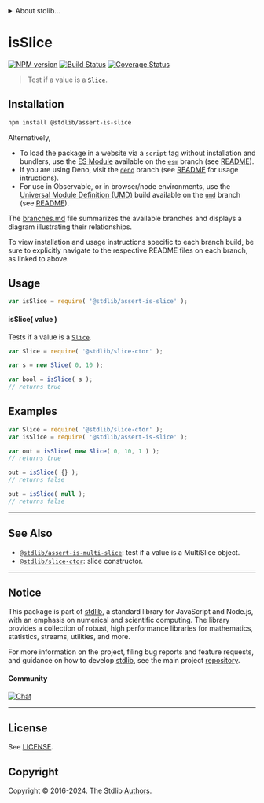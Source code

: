 <!--

@license Apache-2.0

Copyright (c) 2023 The Stdlib Authors.

Licensed under the Apache License, Version 2.0 (the "License");
you may not use this file except in compliance with the License.
You may obtain a copy of the License at

   http://www.apache.org/licenses/LICENSE-2.0

Unless required by applicable law or agreed to in writing, software
distributed under the License is distributed on an "AS IS" BASIS,
WITHOUT WARRANTIES OR CONDITIONS OF ANY KIND, either express or implied.
See the License for the specific language governing permissions and
limitations under the License.

-->


<details>
  <summary>
    About stdlib...
  </summary>
  <p>We believe in a future in which the web is a preferred environment for numerical computation. To help realize this future, we've built stdlib. stdlib is a standard library, with an emphasis on numerical and scientific computation, written in JavaScript (and C) for execution in browsers and in Node.js.</p>
  <p>The library is fully decomposable, being architected in such a way that you can swap out and mix and match APIs and functionality to cater to your exact preferences and use cases.</p>
  <p>When you use stdlib, you can be absolutely certain that you are using the most thorough, rigorous, well-written, studied, documented, tested, measured, and high-quality code out there.</p>
  <p>To join us in bringing numerical computing to the web, get started by checking us out on <a href="https://github.com/stdlib-js/stdlib">GitHub</a>, and please consider <a href="https://opencollective.com/stdlib">financially supporting stdlib</a>. We greatly appreciate your continued support!</p>
</details>

# isSlice

[![NPM version][npm-image]][npm-url] [![Build Status][test-image]][test-url] [![Coverage Status][coverage-image]][coverage-url] <!-- [![dependencies][dependencies-image]][dependencies-url] -->

> Test if a value is a [`Slice`][@stdlib/slice/ctor].

<section class="installation">

## Installation

```bash
npm install @stdlib/assert-is-slice
```

Alternatively,

-   To load the package in a website via a `script` tag without installation and bundlers, use the [ES Module][es-module] available on the [`esm`][esm-url] branch (see [README][esm-readme]).
-   If you are using Deno, visit the [`deno`][deno-url] branch (see [README][deno-readme] for usage intructions).
-   For use in Observable, or in browser/node environments, use the [Universal Module Definition (UMD)][umd] build available on the [`umd`][umd-url] branch (see [README][umd-readme]).

The [branches.md][branches-url] file summarizes the available branches and displays a diagram illustrating their relationships.

To view installation and usage instructions specific to each branch build, be sure to explicitly navigate to the respective README files on each branch, as linked to above.

</section>

<section class="usage">

## Usage

```javascript
var isSlice = require( '@stdlib/assert-is-slice' );
```

#### isSlice( value )

Tests if a value is a [`Slice`][@stdlib/slice/ctor].

```javascript
var Slice = require( '@stdlib/slice-ctor' );

var s = new Slice( 0, 10 );

var bool = isSlice( s );
// returns true
```

</section>

<!-- /.usage -->

<section class="examples">

## Examples

<!-- eslint no-undef: "error" -->

```javascript
var Slice = require( '@stdlib/slice-ctor' );
var isSlice = require( '@stdlib/assert-is-slice' );

var out = isSlice( new Slice( 0, 10, 1 ) );
// returns true

out = isSlice( {} );
// returns false

out = isSlice( null );
// returns false
```

</section>

<!-- /.examples -->

<!-- Section for related `stdlib` packages. Do not manually edit this section, as it is automatically populated. -->

<section class="related">

* * *

## See Also

-   <span class="package-name">[`@stdlib/assert-is-multi-slice`][@stdlib/assert/is-multi-slice]</span><span class="delimiter">: </span><span class="description">test if a value is a MultiSlice object.</span>
-   <span class="package-name">[`@stdlib/slice-ctor`][@stdlib/slice/ctor]</span><span class="delimiter">: </span><span class="description">slice constructor.</span>

</section>

<!-- /.related -->

<!-- Section for all links. Make sure to keep an empty line after the `section` element and another before the `/section` close. -->


<section class="main-repo" >

* * *

## Notice

This package is part of [stdlib][stdlib], a standard library for JavaScript and Node.js, with an emphasis on numerical and scientific computing. The library provides a collection of robust, high performance libraries for mathematics, statistics, streams, utilities, and more.

For more information on the project, filing bug reports and feature requests, and guidance on how to develop [stdlib][stdlib], see the main project [repository][stdlib].

#### Community

[![Chat][chat-image]][chat-url]

---

## License

See [LICENSE][stdlib-license].


## Copyright

Copyright &copy; 2016-2024. The Stdlib [Authors][stdlib-authors].

</section>

<!-- /.stdlib -->

<!-- Section for all links. Make sure to keep an empty line after the `section` element and another before the `/section` close. -->

<section class="links">

[npm-image]: http://img.shields.io/npm/v/@stdlib/assert-is-slice.svg
[npm-url]: https://npmjs.org/package/@stdlib/assert-is-slice

[test-image]: https://github.com/stdlib-js/assert-is-slice/actions/workflows/test.yml/badge.svg?branch=v0.2.2
[test-url]: https://github.com/stdlib-js/assert-is-slice/actions/workflows/test.yml?query=branch:v0.2.2

[coverage-image]: https://img.shields.io/codecov/c/github/stdlib-js/assert-is-slice/main.svg
[coverage-url]: https://codecov.io/github/stdlib-js/assert-is-slice?branch=main

<!--

[dependencies-image]: https://img.shields.io/david/stdlib-js/assert-is-slice.svg
[dependencies-url]: https://david-dm.org/stdlib-js/assert-is-slice/main

-->

[chat-image]: https://img.shields.io/gitter/room/stdlib-js/stdlib.svg
[chat-url]: https://app.gitter.im/#/room/#stdlib-js_stdlib:gitter.im

[stdlib]: https://github.com/stdlib-js/stdlib

[stdlib-authors]: https://github.com/stdlib-js/stdlib/graphs/contributors

[umd]: https://github.com/umdjs/umd
[es-module]: https://developer.mozilla.org/en-US/docs/Web/JavaScript/Guide/Modules

[deno-url]: https://github.com/stdlib-js/assert-is-slice/tree/deno
[deno-readme]: https://github.com/stdlib-js/assert-is-slice/blob/deno/README.md
[umd-url]: https://github.com/stdlib-js/assert-is-slice/tree/umd
[umd-readme]: https://github.com/stdlib-js/assert-is-slice/blob/umd/README.md
[esm-url]: https://github.com/stdlib-js/assert-is-slice/tree/esm
[esm-readme]: https://github.com/stdlib-js/assert-is-slice/blob/esm/README.md
[branches-url]: https://github.com/stdlib-js/assert-is-slice/blob/main/branches.md

[stdlib-license]: https://raw.githubusercontent.com/stdlib-js/assert-is-slice/main/LICENSE

[@stdlib/slice/ctor]: https://github.com/stdlib-js/slice-ctor

<!-- <related-links> -->

[@stdlib/assert/is-multi-slice]: https://github.com/stdlib-js/assert-is-multi-slice

<!-- </related-links> -->

</section>

<!-- /.links -->
